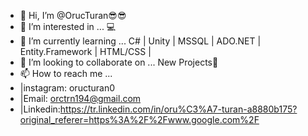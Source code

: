 - 👋 Hi, I’m @OrucTuran😎😎
- 👀 I’m interested in ... 💻
- 🌱 I’m currently learning ... C# | Unity | MSSQL | ADO.NET | Entity.Framework | HTML/CSS |
- 💞️ I’m looking to collaborate on ... New Projects🤩
- 📫 How to reach me ... 
- |instagram: oructuran0 
- |Email: orctrn194@gmail.com 
- |Linkedin:https://tr.linkedin.com/in/oru%C3%A7-turan-a8880b175?original_referer=https%3A%2F%2Fwww.google.com%2F

<!---
OrucTuran/OrucTuran is a ✨ special ✨ repository because its `README.md` (this file) appears on your GitHub profile.
You can click the Preview link to take a look at your changes.
--->
